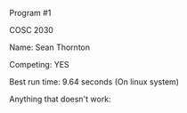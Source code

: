 Program #1

COSC 2030

Name: Sean Thornton

Competing: YES

Best run time: 9.64 seconds (On linux system)

Anything that doesn't work:
